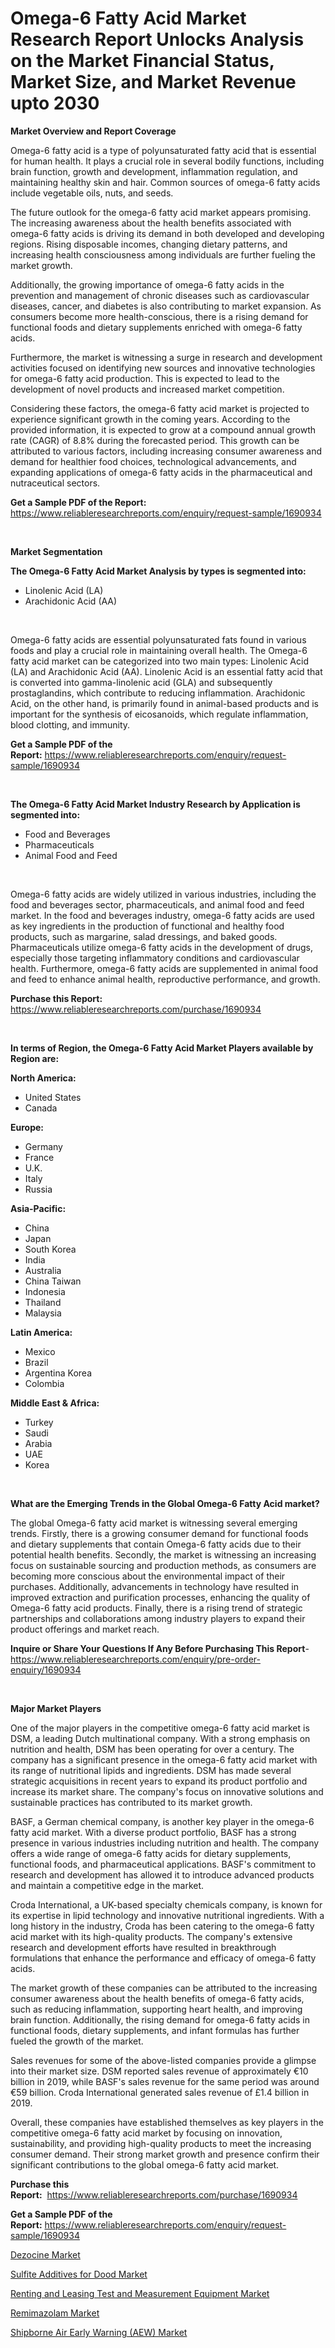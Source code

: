 <p><h1>Omega-6 Fatty Acid Market Research Report Unlocks Analysis on the Market Financial Status, Market Size, and Market Revenue upto 2030</h1></p><p><strong>Market Overview and Report Coverage</strong></p>
<p><p>Omega-6 fatty acid is a type of polyunsaturated fatty acid that is essential for human health. It plays a crucial role in several bodily functions, including brain function, growth and development, inflammation regulation, and maintaining healthy skin and hair. Common sources of omega-6 fatty acids include vegetable oils, nuts, and seeds.</p><p>The future outlook for the omega-6 fatty acid market appears promising. The increasing awareness about the health benefits associated with omega-6 fatty acids is driving its demand in both developed and developing regions. Rising disposable incomes, changing dietary patterns, and increasing health consciousness among individuals are further fueling the market growth.</p><p>Additionally, the growing importance of omega-6 fatty acids in the prevention and management of chronic diseases such as cardiovascular diseases, cancer, and diabetes is also contributing to market expansion. As consumers become more health-conscious, there is a rising demand for functional foods and dietary supplements enriched with omega-6 fatty acids.</p><p>Furthermore, the market is witnessing a surge in research and development activities focused on identifying new sources and innovative technologies for omega-6 fatty acid production. This is expected to lead to the development of novel products and increased market competition.</p><p>Considering these factors, the omega-6 fatty acid market is projected to experience significant growth in the coming years. According to the provided information, it is expected to grow at a compound annual growth rate (CAGR) of 8.8% during the forecasted period. This growth can be attributed to various factors, including increasing consumer awareness and demand for healthier food choices, technological advancements, and expanding applications of omega-6 fatty acids in the pharmaceutical and nutraceutical sectors.</p></p>
<p><strong>Get a Sample PDF of the Report:</strong> <a href="https://www.reliableresearchreports.com/enquiry/request-sample/1690934">https://www.reliableresearchreports.com/enquiry/request-sample/1690934</a></p>
<p>&nbsp;</p>
<p><strong>Market Segmentation</strong></p>
<p><strong>The Omega-6 Fatty Acid Market Analysis by types is segmented into:</strong></p>
<p><ul><li>Linolenic Acid (LA)</li><li>Arachidonic Acid (AA)</li></ul></p>
<p>&nbsp;</p>
<p><p>Omega-6 fatty acids are essential polyunsaturated fats found in various foods and play a crucial role in maintaining overall health. The Omega-6 fatty acid market can be categorized into two main types: Linolenic Acid (LA) and Arachidonic Acid (AA). Linolenic Acid is an essential fatty acid that is converted into gamma-linolenic acid (GLA) and subsequently prostaglandins, which contribute to reducing inflammation. Arachidonic Acid, on the other hand, is primarily found in animal-based products and is important for the synthesis of eicosanoids, which regulate inflammation, blood clotting, and immunity.</p></p>
<p><strong>Get a Sample PDF of the Report:</strong>&nbsp;<a href="https://www.reliableresearchreports.com/enquiry/request-sample/1690934">https://www.reliableresearchreports.com/enquiry/request-sample/1690934</a></p>
<p>&nbsp;</p>
<p><strong>The Omega-6 Fatty Acid Market Industry Research by Application is segmented into:</strong></p>
<p><ul><li>Food and Beverages</li><li>Pharmaceuticals</li><li>Animal Food and Feed</li></ul></p>
<p>&nbsp;</p>
<p><p>Omega-6 fatty acids are widely utilized in various industries, including the food and beverages sector, pharmaceuticals, and animal food and feed market. In the food and beverages industry, omega-6 fatty acids are used as key ingredients in the production of functional and healthy food products, such as margarine, salad dressings, and baked goods. Pharmaceuticals utilize omega-6 fatty acids in the development of drugs, especially those targeting inflammatory conditions and cardiovascular health. Furthermore, omega-6 fatty acids are supplemented in animal food and feed to enhance animal health, reproductive performance, and growth.</p></p>
<p><strong>Purchase this Report:</strong>&nbsp; <a href="https://www.reliableresearchreports.com/purchase/1690934">https://www.reliableresearchreports.com/purchase/1690934</a></p>
<p>&nbsp;</p>
<p><strong>In terms of Region, the Omega-6 Fatty Acid Market Players available by Region are:</strong></p>
<p>
    <p> <strong> North America: </strong>
        <ul>
            <li>United States</li>
            <li>Canada</li>
        </ul>
        </p> 
    <p> <strong> Europe: </strong>
        <ul>
            <li>Germany</li>
            <li>France</li>
            <li>U.K.</li>
            <li>Italy</li>
            <li>Russia</li>
        </ul>
        </p> 
    <p> <strong> Asia-Pacific: </strong>
        <ul>
            <li>China</li>
            <li>Japan</li>
            <li>South Korea</li>
            <li>India</li>
            <li>Australia</li>
            <li>China Taiwan</li>
            <li>Indonesia</li>
            <li>Thailand</li>
            <li>Malaysia</li>
        </ul>
        </p> 
    <p> <strong> Latin America: </strong>
        <ul>
            <li>Mexico</li>
            <li>Brazil</li>
            <li>Argentina Korea</li>
            <li>Colombia</li>
        </ul>
        </p> 
    <p> <strong> Middle East & Africa: </strong>
        <ul>
            <li>Turkey</li>
            <li>Saudi</li>
            <li>Arabia</li>
            <li>UAE</li>
            <li>Korea</li>
        </ul>
    </p>
    </p>
<p>&nbsp;</p>
<p><strong>What are the Emerging Trends in the Global Omega-6 Fatty Acid market?</strong></p>
<p><p>The global Omega-6 fatty acid market is witnessing several emerging trends. Firstly, there is a growing consumer demand for functional foods and dietary supplements that contain Omega-6 fatty acids due to their potential health benefits. Secondly, the market is witnessing an increasing focus on sustainable sourcing and production methods, as consumers are becoming more conscious about the environmental impact of their purchases. Additionally, advancements in technology have resulted in improved extraction and purification processes, enhancing the quality of Omega-6 fatty acid products. Finally, there is a rising trend of strategic partnerships and collaborations among industry players to expand their product offerings and market reach.</p></p>
<p><strong>Inquire or Share Your Questions If Any Before Purchasing This Report</strong>- <a href="https://www.reliableresearchreports.com/enquiry/pre-order-enquiry/1690934">https://www.reliableresearchreports.com/enquiry/pre-order-enquiry/1690934</a></p>
<p>&nbsp;</p>
<p><strong>Major Market Players</strong></p>
<p><p>One of the major players in the competitive omega-6 fatty acid market is DSM, a leading Dutch multinational company. With a strong emphasis on nutrition and health, DSM has been operating for over a century. The company has a significant presence in the omega-6 fatty acid market with its range of nutritional lipids and ingredients. DSM has made several strategic acquisitions in recent years to expand its product portfolio and increase its market share. The company's focus on innovative solutions and sustainable practices has contributed to its market growth.</p><p>BASF, a German chemical company, is another key player in the omega-6 fatty acid market. With a diverse product portfolio, BASF has a strong presence in various industries including nutrition and health. The company offers a wide range of omega-6 fatty acids for dietary supplements, functional foods, and pharmaceutical applications. BASF's commitment to research and development has allowed it to introduce advanced products and maintain a competitive edge in the market.</p><p>Croda International, a UK-based specialty chemicals company, is known for its expertise in lipid technology and innovative nutritional ingredients. With a long history in the industry, Croda has been catering to the omega-6 fatty acid market with its high-quality products. The company's extensive research and development efforts have resulted in breakthrough formulations that enhance the performance and efficacy of omega-6 fatty acids.</p><p>The market growth of these companies can be attributed to the increasing consumer awareness about the health benefits of omega-6 fatty acids, such as reducing inflammation, supporting heart health, and improving brain function. Additionally, the rising demand for omega-6 fatty acids in functional foods, dietary supplements, and infant formulas has further fueled the growth of the market.</p><p>Sales revenues for some of the above-listed companies provide a glimpse into their market size. DSM reported sales revenue of approximately €10 billion in 2019, while BASF's sales revenue for the same period was around €59 billion. Croda International generated sales revenue of £1.4 billion in 2019.</p><p>Overall, these companies have established themselves as key players in the competitive omega-6 fatty acid market by focusing on innovation, sustainability, and providing high-quality products to meet the increasing consumer demand. Their strong market growth and presence confirm their significant contributions to the global omega-6 fatty acid market.</p></p>
<p><strong>Purchase this Report:</strong>&nbsp;&nbsp;<a href="https://www.reliableresearchreports.com/purchase/1690934">https://www.reliableresearchreports.com/purchase/1690934</a></p>
<p></p>
<p><strong>Get a Sample PDF of the Report:</strong>&nbsp;<a href="https://www.reliableresearchreports.com/enquiry/request-sample/1690934">https://www.reliableresearchreports.com/enquiry/request-sample/1690934</a></p>
<p><p><a href="https://www.linkedin.com/pulse/dezocine-market-research-report-provides-thorough-industry-tef4e/">Dezocine Market</a></p><p><a href="https://medium.com/@bank.build.unity/sulfite-additives-for-dood-market-comprehensive-assessment-by-type-application-and-geography-115802bd144e">Sulfite Additives for Dood Market</a></p><p><a href="https://www.linkedin.com/pulse/renting-leasing-test-measurement-equipment-market-research-qty3e/">Renting and Leasing Test and Measurement Equipment Market</a></p><p><a href="https://www.linkedin.com/pulse/remimazolam-market-size-2023-2030-global-industrial-analysis-5xdte/">Remimazolam Market</a></p><p><a href="https://medium.com/@fire.honor.safe/shipborne-air-early-warning-aew-market-analysis-and-sze-forecasted-for-period-from-2023-to-2030-0e8c6cb239bc">Shipborne Air Early Warning (AEW) Market</a></p></p>